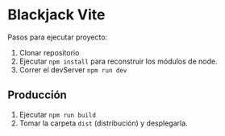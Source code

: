 # Blackjack Vite

Pasos para ejecutar proyecto:

1. Clonar repositorio
2. Ejecutar `npm install` para reconstruir los módulos de node.
3. Correr el devServer `npm run dev`

## Producción

1. Ejecutar `npm run build`
2. Tomar la carpeta `dist` (distribución) y desplegarla.
